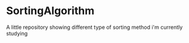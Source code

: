 # SortingAlgorithm
A little repository showing different type of sorting method i'm currently studying
